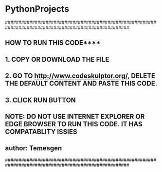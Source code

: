 # PythonProjects

######################################################################################################
##      ********HOW TO RUN THIS CODE************
##
##      1. COPY OR DOWNLOAD THE FILE
##      2. GO TO http://www.codeskulptor.org/, DELETE THE DEFAULT CONTENT AND PASTE THIS CODE.
##      3. CLICK RUN BUTTON
##      NOTE:  DO NOT USE INTERNET EXPLORER OR EDGE BROWSER TO RUN THIS CODE. IT HAS COMPATABLITY ISSIES
##
##        __author__: Temesgen
######################################################################################################
